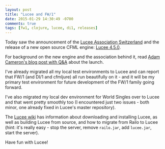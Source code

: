 ```yaml
---
layout: post
title: "Lucee and FW/1"
date: 2015-01-29 14:30:49 -0700
comments: true
tags: [fw1, clojure, lucee, di1, releases]
---
```

Today saw the announcement of the [Lucee Association Switzerland](http://lucee.org) and the release of a new open source CFML engine: [Lucee 4.5.0](http://lucee.org/downloads.html).

For background on the new engine and the association behind it, read [Adam Cameron's blog post with Q&A](http://blog.adamcameron.me/2015/01/lucee.html) about the launch.

I've already migrated all my local test environments to Lucee and can report that FW/1 (and DI/1 and cfmljure) all run beautifully on it - and it will be my primary test environment for future development of the FW/1 family going forward.

I've also migrated my local dev environment for World Singles over to Lucee and that went pretty smoothly too (I encountered just two issues - both minor, one already fixed in Lucee's master repository).

The [Lucee wiki](https://bitbucket.org/lucee/lucee/wiki/Home) has information about downloading and installing Lucee, as well as building Lucee from source, and how to migrate from Railo to Lucee (hint: it's really easy - stop the server, remove `railo.jar`, add `lucee.jar`, start the server).

Have fun with Lucee!
